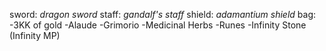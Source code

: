 sword: *dragon sword*
staff: *gandalf's staff*
shield: *adamantium shield*
bag: 
	-3KK of gold
	-Alaude
	-Grimorio
	-Medicinal Herbs
	-Runes
	-Infinity Stone (Infinity MP)
